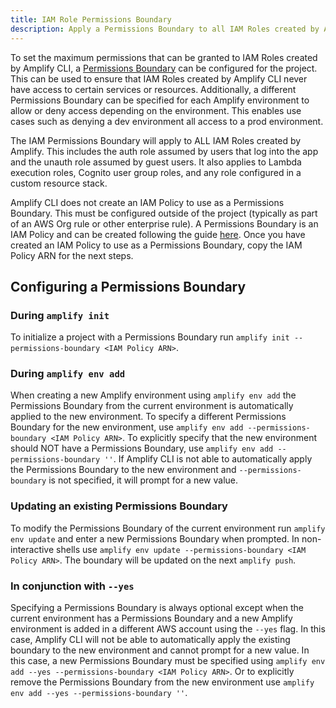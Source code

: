 ```yaml
---
title: IAM Role Permissions Boundary
description: Apply a Permissions Boundary to all IAM Roles created by Amplify CLI.
---
```


To set the maximum permissions that can be granted to IAM Roles created by Amplify CLI, a [Permissions Boundary](https://docs.aws.amazon.com/IAM/latest/UserGuide/access_policies_boundaries.html) can be configured for the project. This can be used to ensure that IAM Roles created by Amplify CLI never have access to certain services or resources. Additionally, a different Permissions Boundary can be specified for each Amplify environment to allow or deny access depending on the environment. This enables use cases such as denying a dev environment all access to a prod environment.

The IAM Permissions Boundary will apply to ALL IAM Roles created by Amplify. This includes the auth role assumed by users that log into the app and the unauth role assumed by guest users. It also applies to Lambda execution roles, Cognito user group roles, and any role configured in a custom resource stack.

Amplify CLI does not create an IAM Policy to use as a Permissions Boundary. This must be configured outside of the project (typically as part of an AWS Org rule or other enterprise rule). A Permissions Boundary is an IAM Policy and can be created following the guide [here](https://docs.aws.amazon.com/IAM/latest/UserGuide/access_policies_create-console.html). Once you have created an IAM Policy to use as a Permissions Boundary, copy the IAM Policy ARN for the next steps.

## Configuring a Permissions Boundary

### During `amplify init`
To initialize a project with a Permissions Boundary run `amplify init --permissions-boundary <IAM Policy ARN>`.

### During `amplify env add`
When creating a new Amplify environment using `amplify env add` the Permissions Boundary from the current environment is automatically applied to the new environment. To specify a different Permissions Boundary for the new environment, use `amplify env add --permissions-boundary <IAM Policy ARN>`. To explicitly specify that the new environment should NOT have a Permissions Boundary, use `amplify env add --permissions-boundary ''`. If Amplify CLI is not able to automatically apply the Permissions Boundary to the new environment and `--permissions-boundary` is not specified, it will prompt for a new value.

### Updating an existing Permissions Boundary
To modify the Permissions Boundary of the current environment run `amplify env update` and enter a new Permissions Boundary when prompted. In non-interactive shells use `amplify env update --permissions-boundary <IAM Policy ARN>`.
The boundary will be updated on the next `amplify push`.

### In conjunction with `--yes`
Specifying a Permissions Boundary is always optional except when the current environment has a Permissions Boundary and a new Amplify environment is added in a different AWS account using the `--yes` flag. In this case, Amplify CLI will not be able to automatically apply the existing boundary to the new environment and cannot prompt for a new value. In this case, a new Permissions Boundary must be specified using `amplify env add --yes --permissions-boundary <IAM Policy ARN>`. Or to explicitly remove the Permissions Boundary from the new environment use `amplify env add --yes --permissions-boundary ''`.
